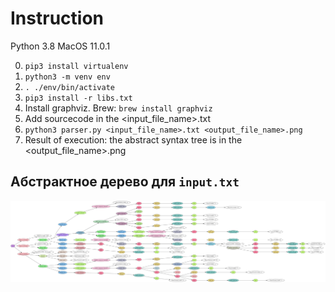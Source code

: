 # Instruction

Python 3.8
MacOS 11.0.1

0. ```pip3 install virtualenv```
1. ```python3 -m venv env```
2. ```. ./env/bin/activate```
3. ```pip3 install -r libs.txt```
4. Install graphviz. Brew: ```brew install graphviz```
5. Add sourcecode in the <input_file_name>.txt
6. ```python3 parser.py <input_file_name>.txt <output_file_name>.png```
7. Result of execution: the abstract syntax tree is in the <output_file_name>.png

## Абстрактное дерево для  `input.txt`
<img src="https://github.com/Evgenijjjj/lark-parser/blob/master/output.png">
